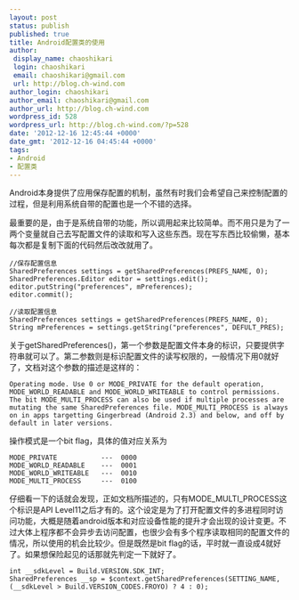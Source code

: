 ```yaml
---
layout: post
status: publish
published: true
title: Android配置类的使用
author:
 display_name: chaoshikari
 login: chaoshikari
 email: chaoshikari@gmail.com
 url: http://blog.ch-wind.com
author_login: chaoshikari
author_email: chaoshikari@gmail.com
author_url: http://blog.ch-wind.com
wordpress_id: 528
wordpress_url: http://blog.ch-wind.com/?p=528
date: '2012-12-16 12:45:44 +0000'
date_gmt: '2012-12-16 04:45:44 +0000'
tags:
- Android
- 配置类
---
```

Android本身提供了应用保存配置的机制，虽然有时我们会希望自己来控制配置的过程，但是利用系统自带的配置也是一个不错的选择。


最重要的是，由于是系统自带的功能，所以调用起来比较简单。而不用只是为了一两个变量就自己去写配置文件的读取和写入这些东西。现在写东西比较偷懒，基本每次都是复制下面的代码然后改改就用了。



```
//保存配置信息
SharedPreferences settings = getSharedPreferences(PREFS_NAME, 0);
SharedPreferences.Editor editor = settings.edit();
editor.putString("preferences", mPreferences);
editor.commit();

//读取配置信息		
SharedPreferences settings = getSharedPreferences(PREFS_NAME, 0);
String mPreferences = settings.getString("preferences", DEFULT_PRES);
```

关于getSharedPreferences()，第一个参数是配置文件本身的标识，只要提供字符串就可以了。第二参数则是标识配置文件的读写权限的，一般情况下用0就好了，文档对这个参数的描述是这样的：



```
Operating mode. Use 0 or MODE_PRIVATE for the default operation, MODE_WORLD_READABLE and MODE_WORLD_WRITEABLE to control permissions. The bit MODE_MULTI_PROCESS can also be used if multiple processes are mutating the same SharedPreferences file. MODE_MULTI_PROCESS is always on in apps targetting Gingerbread (Android 2.3) and below, and off by default in later versions.
```

操作模式是一个bit flag，具体的值对应关系为



```
MODE_PRIVATE           ---  0000
MODE_WORLD_READABLE    ---  0001
MODE_WORLD_WRITEABLE   ---  0010
MODE_MULTI_PROCESS     ---  0100
```

仔细看一下的话就会发现，正如文档所描述的，只有MODE_MULTI_PROCESS这个标识是API Level11之后才有的。这个设定是为了打开配置文件的多进程同时访问功能，大概是随着android版本和对应设备性能的提升才会出现的设计变更。不过大体上程序都不会异步去访问配置，也很少会有多个程序读取相同的配置文件的情况，所以使用的机会比较少。但是既然是bit flag的话，平时就一直设成4就好了。如果想保险起见的话那就先判定一下就好了。



```
int __sdkLevel = Build.VERSION.SDK_INT;
SharedPreferences __sp = $context.getSharedPreferences(SETTING_NAME, (__sdkLevel > Build.VERSION_CODES.FROYO) ? 4 : 0);
```

 


